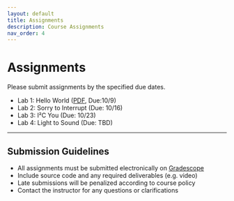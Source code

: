 ```yaml
---
layout: default
title: Assignments
description: Course Assignments
nav_order: 4
---
```


# Assignments

Please submit assignments by the specified due dates.

* Lab 1: Hello World ([PDF](../assets/labs/lab1.pdf), Due:10/9)
* Lab 2: Sorry to Interrupt (Due: 10/16)
* Lab 3: I²C You (Due: 10/23)
* Lab 4: Light to Sound (Due: TBD)


---

## Submission Guidelines

- All assignments must be submitted electronically on [Gradescope](https://www.gradescope.com/courses/1126821)
- Include source code and any required deliverables (e.g. video)
- Late submissions will be penalized according to course policy
- Contact the instructor for any questions or clarifications